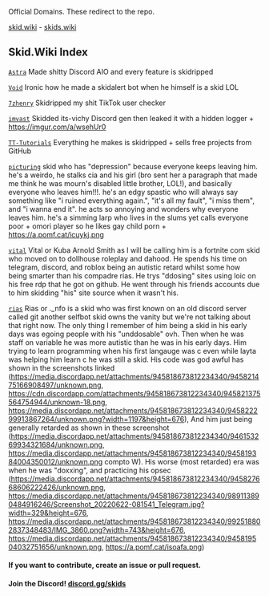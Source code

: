 Official Domains. These redirect to the repo.

[skid.wiki](http://skid.wiki) - [skids.wiki](http://skids.wiki)

## Skid.Wiki Index

[`Astra`](https://github.com/AstraaDev) Made shitty Discord AIO and every feature is skidripped

[`Void`](https://github.com/VoidDev1337) Ironic how he made a skidalert bot when he himself is a skid LOL

[`7zhenry`](https://github.com/7z-henry) Skidripped my shit TikTok user checker

[`imvast`](https://github.com/imvast) Skidded its-vichy Discord gen then leaked it with a hidden logger + https://imgur.com/a/wsehUr0

[`TT-Tutorials`](https://github.com/TT-Tutorials) Everything he makes is skidripped + sells free projects from GitHub

[`picturing`](https://github.com/picturing) skid who has "depression" because everyone keeps leaving him. he's a weirdo, he stalks cia and his girl (bro sent her a paragraph that made me think he was mourn's disabled little brother, LOL!), and basically everyone who leaves him!!!. he's an edgy spastic who will always say something like "i ruined everything again.", "it's all my fault", "i miss them", and "i wanna end it". he acts so annoying and wonders why everyone leaves him. he's a simming larp who lives in the slums yet calls everyone poor + omori player so he likes gay child porn + https://a.pomf.cat/icuykj.png

[`vital`](https://github.com/v1t4ll) Vital or Kuba Arnold Smith as I will be calling him is a fortnite com skid who moved on to dollhouse roleplay and dahood. He spends his time on telegram, discord, and roblox being an autistic retard whilst some how being smarter than his compadre rias. He trys "ddosing" sites using loic on his free rdp that he got on github. He went through his friends accounts due to him skidding "his" site source when it wasn't his.

[`rias`](https://t.me/pursuers) Rias or ._nfo is a skid who was first known on an old discord server called git another selfbot skid owns the vanity but we're not talking about that right now. The only thing I remember of him being a skid in his early days was egoing people with his "unddosable" ovh. Then when he was staff on variable he was more autistic than he was in his early days. Him trying to learn programming when his first langauge was c even while layta was helping him learn c he was still a skid. His code was god awful has shown in the screenshots linked (https://media.discordapp.net/attachments/945818673812234340/945821475166908497/unknown.png, https://cdn.discordapp.com/attachments/945818673812234340/945821375564754944/unknown-18.png, https://media.discordapp.net/attachments/945818673812234340/945822299913867264/unknown.png?width=1197&height=676), And him just being generally retarded as shown in these screenshot (https://media.discordapp.net/attachments/945818673812234340/946153269934321684/unknown.png, https://media.discordapp.net/attachments/945818673812234340/945819384004350012/unknown.png compto W). His worse (most retarded) era was when he was "doxxing", and practicing his opsec (https://media.discordapp.net/attachments/945818673812234340/945827668606222426/unknown.png, https://media.discordapp.net/attachments/945818673812234340/989113890484916246/Screenshot_20220622-081541_Telegram.jpg?width=329&height=676, https://media.discordapp.net/attachments/945818673812234340/992518802837348483/IMG_3860.png?width=743&height=676, https://media.discordapp.net/attachments/945818673812234340/945819504032751656/unknown.png, https://a.pomf.cat/isoafa.png)

#### If you want to contribute, create an issue or pull request.

#### Join the Discord! [discord.gg/skids](https://discord.gg/skids)
